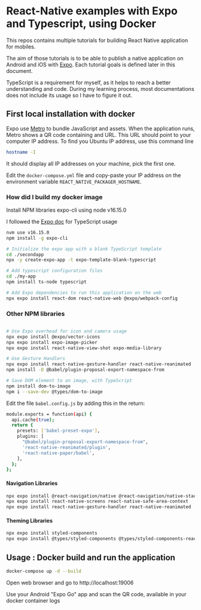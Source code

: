 # React-Native examples with Expo and Typescript, using Docker

This repos contains multiple tutorials for building React Native application for mobiles. 

The aim of those tutorials is to be able to publish a native application on Android and iOS with [Expo](https://expo.dev/). Each tutorial goals is defined later in this document.

TypeScript is a requirement for myself, as it helps to reach a better understanding and code. During my learning process, most documentations does not include its usage so I have to figure it out.

## First local installation with docker

Expo use [Metro](https://docs.expo.dev/guides/customizing-metro/) to bundle JavaScript and assets. When the application runs, Metro shows a QR code containing and URL. This URL should point to your computer IP address. To find you Ubuntu IP address, use this command line

```bash
hostname -I
```

It should display all IP addresses on your machine, pick the first one.

Edit the `docker-compose.yml` file and copy-paste your IP address on the environment variable `REACT_NATIVE_PACKAGER_HOSTNAME`.

### How did I build my docker image

Install NPM libraries expo-cli using node v16.15.0

I followed the [Expo doc](https://docs.expo.dev/guides/typescript/#starting-from-scratch-using-a-typescript-template) for TypeScript usage 

```bash
nvm use v16.15.0
npm install -g expo-cli

# Initialize the expo app with a blank TypeScript template
cd ./secondapp
npx -y create-expo-app -t expo-template-blank-typescript

# Add typescript configuration files
cd ./my-app
npm install ts-node typescript

# Add Expo dependencies to run this application on the web
npx expo install react-dom react-native-web @expo/webpack-config
```

### Other NPM libraries 

```bash

# Use Expo overhead for icon and camera usage
npx expo install @expo/vector-icons
npx expo install expo-image-picker
npx expo install react-native-view-shot expo-media-library

# Use Gesture Handlers
npx expo install react-native-gesture-handler react-native-reanimated
npm install -D @babel/plugin-proposal-export-namespace-from

# Save DOM element to an image, with TypeScript
npm install dom-to-image
npm i --save-dev @types/dom-to-image
```

Edit the file `babel.config.js` by adding this in the return: 

```bash
module.exports = function(api) {
  api.cache(true);
  return {
    presets: ['babel-preset-expo'],
    plugins: [
      "@babel/plugin-proposal-export-namespace-from",
      'react-native-reanimated/plugin',
      'react-native-paper/babel',
    ],
  };
};
```



#### Navigation Libraries

```bash
npx expo install @react-navigation/native @react-navigation/native-stack @react-navigation/bottom-tabs @react-navigation/drawer
npx expo install react-native-screens react-native-safe-area-context
npx expo install react-native-gesture-handler react-native-reanimated
```

#### Theming Libraries

```bash
npx expo install styled-components
npx expo install @types/styled-components @types/styled-components-react-native -- --save-dev
```



## Usage : Docker build and run the application

```bash
docker-compose up -d --build
```

Open web browser and go to http://localhost:19006

Use your Android "Expo Go" app and scan the QR code, available in your docker container logs

